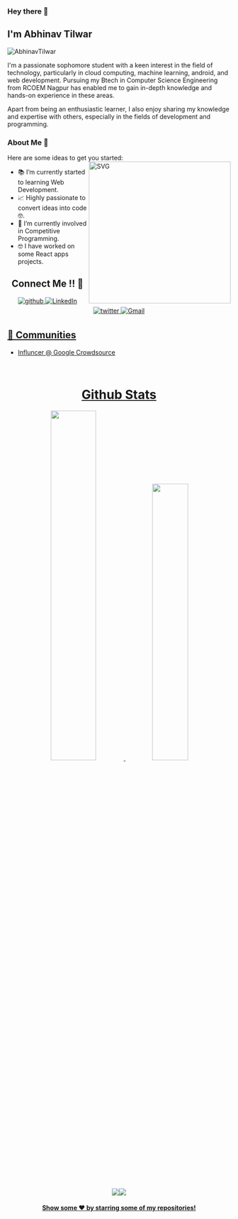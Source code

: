 ### Hey there 👋<h2> I'm Abhinav Tilwar</h2>

<p align="left"> 
	<img src="https://komarev.com/ghpvc/?username=AbhinavTilwar" alt="AbhinavTilwar" /> 
</p>

I'm a passionate sophomore student with a keen interest in the field of technology, particularly in cloud computing, machine learning, android, and web development. Pursuing my Btech in Computer Science Engineering from RCOEM Nagpur has enabled me to gain in-depth knowledge and hands-on experience in these areas.

Apart from being an enthusiastic learner, I also enjoy sharing my knowledge and expertise with others, especially in the fields of development and programming.



 


### About Me 🚀
Here are some ideas to get you started:		
<img align="right" alt="SVG" src="https://user-images.githubusercontent.com/91954929/227848234-d8f9091a-2ab1-4fec-9bbd-facc41d30d44.svg" width="320px" />


- 📚 I’m currently started to learning Web Development.
- 📈 Highly passionate to convert ideas into code 🤓.
- 🔭 I’m currently involved in Competitive Programming.
- 🤓 I have worked on some React apps projects.


<h2 align="center">Connect Me !! 🤝</h2> 

<p align="center">
<a href="https://github.com/AbhinavTilwar" target="_blank">
<img src=https://img.shields.io/badge/github-%2324292e.svg?&style=for-the-badge&logo=github&logoColor=white alt=github style="margin-bottom: 5px;" />
</a>
<a href="https://www.linkedin.com/in/abhinav-tilwar-763232206/" target="_blank">
<img alt="LinkedIn" src="https://img.shields.io/badge/linkedin%20-%230077B5.svg?&style=for-the-badge&logo=linkedin&logoColor=white"/>
</a>
<a href="https://twitter.com/AbhinavTilwar" target="_blank">
<img src=https://img.shields.io/badge/twitter-%2300acee.svg?&style=for-the-badge&logo=twitter&logoColor=white alt=twitter style="margin-bottom: 5px;" />
</a>
<a href="mailto:abhinavtilwar03@gmail.com">
<img alt="Gmail" src="https://img.shields.io/badge/Gmail-D14836?style=for-the-badge&logo=gmail&logoColor=white" />
</p> 


## 👯 Communities
* Influncer @ Google Crowdsource
<br>

<h1 align="center">Github Stats</h1>
 <div align="center" >
<img width="45%" src="https://github-readme-stats.vercel.app/api?username=AbhinavTilwar&show_icons=true"> <img width="40%" src="https://github-readme-stats.vercel.app/api/top-langs/?username=AbhinavTilwar&layout=compact">
</div> 
<div align="center">
 <img src="https://github-readme-streak-stats.herokuapp.com/?user=AbhinavTilwar&)"><img src="https://activity-graph.herokuapp.com/graph?username=AbhinavTilwar&bg_color=FFFFFF&color=000000&line=000000&point=00FF00"></div>




<p align="center">
<h4 align="center">Show some ❤️ by starring some of my <a href="https://github.com/AbhinavTilwar?tab=repositories"> repositories!</a></h4>
</p>
